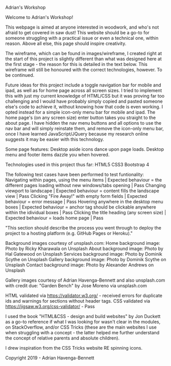 Adrian's Workshop

Welcome to Adrian's Workshop!

This webpage is aimed at anyone interested in woodwork, and who's not afraid to get covered in saw dust! 
This website should be a go-to for someone struggling with a practical issue or even a technical one, within reason. Above all else, this page should inspire creativity.

The wireframe, which can be found in images/wireframe, I created right at the start of this project is slightly different than what was designed here at the first stage - the reason for this is detailed in the text below. 
This wireframe will still be honoured with the correct technologies, however. To be continued.

Future ideas for this project include a toggle navigation bar for mobile and ipad, as well as for home page across all screen sizes. I tried to implement this with just my current knowledge of HTML/CSS 
but it was proving far too challenging and I would have probably simply copied and pasted someone else's code to achieve it, without knowing how that code is even working. 
I opted instead for a simple icon-only menu bar for mobile and ipad. The home page's (on any screen size) enter button takes you straight 
to the about page. I have hidden the nav menu buttons and all options to use the nav bar and will simply reinstate them, and remove the icon-only menu bar, once I have learned JavaScript/JQuery because my research online 
suggests it may be easier with this technology.

Some page features:
Desktop aside icons dance upon page loads.
Desktop menu and footer items dazzle you when hovered.

Technologies used in this project thus far:
HTML5
CSS3
Bootstrap 4

The following test cases have been performed to test funtionality:
Navigating within pages, using the menu items | Expected behaviour = the different pages loading without new windows/tabs opening | Pass
Changing viewport to landscape | Expected behaviour = content fills the landscape view | Pass
Clicking "Fire Away!" with empty form fields | Expected behaviour = error message | Pass
Hovering anywhere in the desktop menu boxes | Expected behaviour = anchor tag should be clickable anywhere within the idividual boxes | Pass
Clicking the title heading (any screen size) | Expected behaviour = loads home page | Pass


"This section should describe the process you went through to deploy the project to a hosting platform (e.g. GitHub Pages or Heroku)."


Background images courtesy of unsplash.com:
Home background image: Photo by Ricky Kharawala on Unsplash
About background image: Photo by Hal Gatewood on Unsplash
Services background image: Photo by Dominik Scythe on Unsplash
Gallery background image: Photo by Dominik Scythe on Unsplash
Contact background image: Photo by Alexander Andrews on Unsplash

Gallery images courtesy of Adrian Havenga-Bennett and also unsplash.com with credit due:
"Garden Bench" by Jose Moreno via unsplash.com

HTML validated via https://validator.w3.org/ - received errors for duplicate ids and warnings for sections without header tags.
CSS validated via https://jigsaw.w3.org/css-validator/ - Pass

I used the book "HTML&CSS - design and build websites" by Jon Duckett as a go-to reference if what I was looking for wasn't clear in the modules, on StackOverflow, and/or CSS Tricks 
(these are the main websites I use when struggling with a concept - the latter helped me further understand the concept of relative parents and absolute children).

I drew inspiration from the CSS Tricks website RE spinning icons.

Copyright 2019 - Adrian Havenga-Bennett